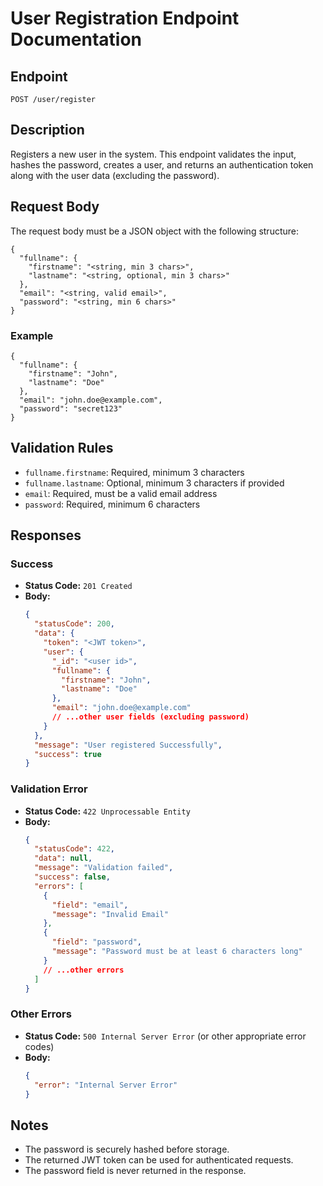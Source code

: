 # User Registration Endpoint Documentation

## Endpoint

`POST /user/register`

## Description
Registers a new user in the system. This endpoint validates the input, hashes the password, creates a user, and returns an authentication token along with the user data (excluding the password).

## Request Body
The request body must be a JSON object with the following structure:

```
{
  "fullname": {
    "firstname": "<string, min 3 chars>",
    "lastname": "<string, optional, min 3 chars>"
  },
  "email": "<string, valid email>",
  "password": "<string, min 6 chars>"
}
```

### Example
```
{
  "fullname": {
    "firstname": "John",
    "lastname": "Doe"
  },
  "email": "john.doe@example.com",
  "password": "secret123"
}
```

## Validation Rules
- `fullname.firstname`: Required, minimum 3 characters
- `fullname.lastname`: Optional, minimum 3 characters if provided
- `email`: Required, must be a valid email address
- `password`: Required, minimum 6 characters

## Responses

### Success
- **Status Code:** `201 Created`
- **Body:**
  ```json
  {
    "statusCode": 200,
    "data": {
      "token": "<JWT token>",
      "user": {
        "_id": "<user id>",
        "fullname": {
          "firstname": "John",
          "lastname": "Doe"
        },
        "email": "john.doe@example.com"
        // ...other user fields (excluding password)
      }
    },
    "message": "User registered Successfully",
    "success": true
  }
  ```

### Validation Error
- **Status Code:** `422 Unprocessable Entity`
- **Body:**
  ```json
  {
    "statusCode": 422,
    "data": null,
    "message": "Validation failed",
    "success": false,
    "errors": [
      {
        "field": "email",
        "message": "Invalid Email"
      },
      {
        "field": "password",
        "message": "Password must be at least 6 characters long"
      }
      // ...other errors
    ]
  }
  ```

### Other Errors
- **Status Code:** `500 Internal Server Error` (or other appropriate error codes)
- **Body:**
  ```json
  {
    "error": "Internal Server Error"
  }
  ```

## Notes
- The password is securely hashed before storage.
- The returned JWT token can be used for authenticated requests.
- The password field is never returned in the response.
